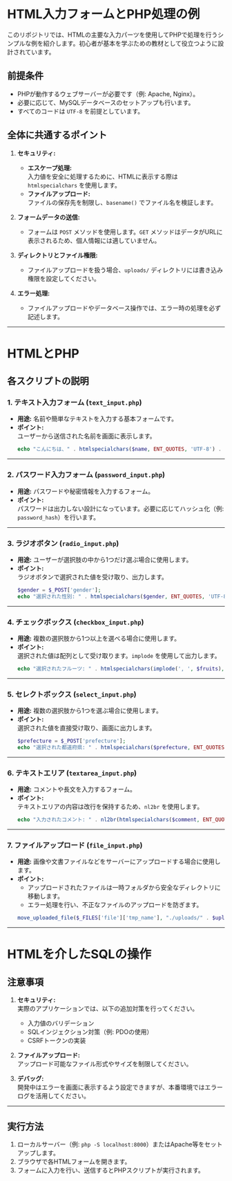 # HTML入力フォームとPHP処理の例

このリポジトリでは、HTMLの主要な入力パーツを使用してPHPで処理を行うシンプルな例を紹介します。初心者が基本を学ぶための教材として役立つように設計されています。

## 前提条件

- PHPが動作するウェブサーバーが必要です（例: Apache, Nginx）。
- 必要に応じて、MySQLデータベースのセットアップも行います。
- すべてのコードは `UTF-8` を前提としています。

## 全体に共通するポイント

1. **セキュリティ:**
   - **エスケープ処理:**  
     入力値を安全に処理するために、HTMLに表示する際は `htmlspecialchars` を使用します。
   - **ファイルアップロード:**  
     ファイルの保存先を制限し、`basename()` でファイル名を検証します。

2. **フォームデータの送信:**
   - フォームは `POST` メソッドを使用します。`GET` メソッドはデータがURLに表示されるため、個人情報には適していません。

3. **ディレクトリとファイル権限:**
   - ファイルアップロードを扱う場合、`uploads/` ディレクトリには書き込み権限を設定してください。

4. **エラー処理:**
   - ファイルアップロードやデータベース操作では、エラー時の処理を必ず記述します。

---

# HTMLとPHP

## 各スクリプトの説明

### 1. テキスト入力フォーム (`text_input.php`)
- **用途:** 名前や簡単なテキストを入力する基本フォームです。
- **ポイント:**  
  ユーザーから送信された名前を画面に表示します。
  ```php
  echo "こんにちは、" . htmlspecialchars($name, ENT_QUOTES, 'UTF-8') . "さん！";
  ```

---

### 2. パスワード入力フォーム (`password_input.php`)
- **用途:** パスワードや秘密情報を入力するフォーム。
- **ポイント:**  
  パスワードは出力しない設計になっています。必要に応じてハッシュ化（例: `password_hash`）を行います。

---

### 3. ラジオボタン (`radio_input.php`)
- **用途:** ユーザーが選択肢の中から1つだけ選ぶ場合に使用します。
- **ポイント:**  
  ラジオボタンで選択された値を受け取り、出力します。
  ```php
  $gender = $_POST['gender'];
  echo "選択された性別: " . htmlspecialchars($gender, ENT_QUOTES, 'UTF-8');
  ```

---

### 4. チェックボックス (`checkbox_input.php`)
- **用途:** 複数の選択肢から1つ以上を選べる場合に使用します。
- **ポイント:**  
  選択された値は配列として受け取ります。`implode` を使用して出力します。
  ```php
  echo "選択されたフルーツ: " . htmlspecialchars(implode(', ', $fruits), ENT_QUOTES, 'UTF-8');
  ```

---

### 5. セレクトボックス (`select_input.php`)
- **用途:** 複数の選択肢から1つを選ぶ場合に使用します。
- **ポイント:**  
  選択された値を直接受け取り、画面に出力します。
  ```php
  $prefecture = $_POST['prefecture'];
  echo "選択された都道府県: " . htmlspecialchars($prefecture, ENT_QUOTES, 'UTF-8');
  ```

---

### 6. テキストエリア (`textarea_input.php`)
- **用途:** コメントや長文を入力するフォーム。
- **ポイント:**  
  テキストエリアの内容は改行を保持するため、`nl2br` を使用します。
  ```php
  echo "入力されたコメント: " . nl2br(htmlspecialchars($comment, ENT_QUOTES, 'UTF-8'));
  ```

---

### 7. ファイルアップロード (`file_input.php`)
- **用途:** 画像や文書ファイルなどをサーバーにアップロードする場合に使用します。
- **ポイント:**  
  - アップロードされたファイルは一時フォルダから安全なディレクトリに移動します。
  - エラー処理を行い、不正なファイルのアップロードを防ぎます。
  ```php
  move_uploaded_file($_FILES['file']['tmp_name'], "./uploads/" . $uploadedFileName);
  ```

---

# HTMLを介したSQLの操作

## 注意事項

1. **セキュリティ:**  
   実際のアプリケーションでは、以下の追加対策を行ってください。
   - 入力値のバリデーション
   - SQLインジェクション対策（例: PDOの使用）
   - CSRFトークンの実装

2. **ファイルアップロード:**  
   アップロード可能なファイル形式やサイズを制限してください。

3. **デバッグ:**  
   開発中はエラーを画面に表示するよう設定できますが、本番環境ではエラーログを活用してください。

---

## 実行方法

1. ローカルサーバー（例: `php -S localhost:8000`）またはApache等をセットアップします。
2. ブラウザで各HTMLフォームを開きます。
3. フォームに入力を行い、送信するとPHPスクリプトが実行されます。